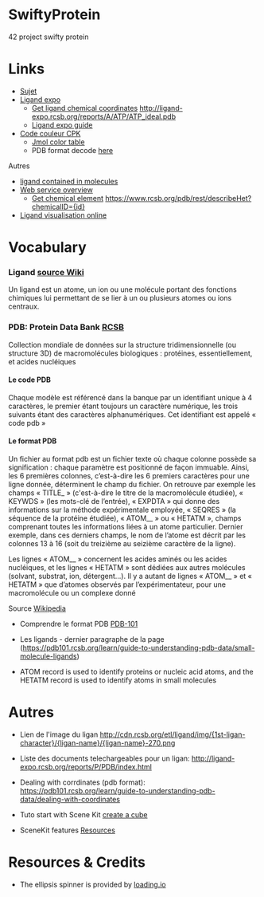 # SwiftyProtein
42 project swifty protein

# Links

- [Sujet](https://cdn.intra.42.fr/pdf/pdf/9373/fr.subject.pdf)
- [Ligand expo](http://ligand-expo.rcsb.org/)
  - [Get ligand chemical coordinates](http://ligand-expo.rcsb.org/reports/A/ATP/ATP_ideal.pdb) http://ligand-expo.rcsb.org/reports/A/ATP/ATP_ideal.pdb
  - [Ligand expo guide](http://ligand-expo.rcsb.org/ld-download.html)
- [Code couleur CPK](https://fr.wikipedia.org/wiki/Code_de_couleurs_CPK)
  - [Jmol color table](http://jmol.sourceforge.net/jscolors/)
  - PDB format decode [here](https://cupnet.net/pdb-format/)
  
Autres
- [ligand contained in molecules](http://ligand-expo.rcsb.org/dictionaries/cc-to-pdb.tdd)
- [Web service overview](https://www.rcsb.org/pages/webservices)
  - [Get chemical element](https://www.rcsb.org/pdb/rest/describeHet?chemicalID=13R) https://www.rcsb.org/pdb/rest/describeHet?chemicalID={id}
- [Ligand visualisation online](http://www.rcsb.org/ligand/ATP)
  
# Vocabulary

### Ligand [source Wiki](https://fr.wikipedia.org/wiki/Ligand_(chimie))

Un ligand est un atome, un ion ou une molécule portant des fonctions chimiques lui permettant de se lier à un ou plusieurs atomes ou ions centraux.
 
### PDB: Protein Data Bank [RCSB](http://www.rcsb.org/)

Collection mondiale de données sur la structure tridimensionnelle (ou structure 3D) de macromolécules biologiques : protéines, essentiellement, et acides nucléiques

#### Le code PDB

Chaque modèle est référencé dans la banque par un identifiant unique à 4 caractères, le premier étant toujours un caractère numérique, les trois suivants étant des caractères alphanumériques. Cet identifiant est appelé « code pdb »

#### Le format PDB

Un fichier au format pdb est un fichier texte où chaque colonne possède sa signification : chaque paramètre est positionné de façon immuable. Ainsi, les 6 premières colonnes, c’est-à-dire les 6 premiers caractères pour une ligne donnée, déterminent le champ du fichier. On retrouve par exemple les champs « TITLE_ » (c'est-à-dire le titre de la macromolécule étudiée), « KEYWDS » (les mots-clé de l’entrée), « EXPDTA » qui donne des informations sur la méthode expérimentale employée, « SEQRES » (la séquence de la protéine étudiée), « ATOM__ » ou « HETATM », champs comprenant toutes les informations liées à un atome particulier. Dernier exemple, dans ces derniers champs, le nom de l’atome est décrit par les colonnes 13 à 16 (soit du treizième au seizième caractère de la ligne).

Les lignes « ATOM__ » concernent les acides aminés ou les acides nucléiques, et les lignes « HETATM » sont dédiées aux autres molécules (solvant, substrat, ion, détergent…). Il y a autant de lignes « ATOM__ » et « HETATM » que d’atomes observés par l’expérimentateur, pour une macromolécule ou un complexe donné

Source [Wikipedia](https://fr.wikipedia.org/wiki/Protein_Data_Bank#Le_format_PDB)

- Comprendre le format PDB [PDB-101](https://pdb101.rcsb.org/learn/guide-to-understanding-pdb-data/introduction)
- Les ligands - dernier paragraphe de la page (https://pdb101.rcsb.org/learn/guide-to-understanding-pdb-data/small-molecule-ligands)


- ATOM record is used to identify proteins or nucleic acid atoms, and the HETATM record is used to identify atoms in small molecules

# Autres

- Lien de l'image du ligan http://cdn.rcsb.org/etl/ligand/img/{1st-ligan-character}/{ligan-name}/{ligan-name}-270.png
- Liste des documents telechargeables pour un ligan: http://ligand-expo.rcsb.org/reports/P/PDB/index.html
- Dealing with corrdinates (pdb format): https://pdb101.rcsb.org/learn/guide-to-understanding-pdb-data/dealing-with-coordinates

- Tuto start with Scene Kit [create a cube](https://code.tutsplus.com/tutorials/an-introduction-to-scenekit-fundamentals--cms-23847)
- SceneKit features [Resources](https://www.invasivecode.com/weblog/scenekit-tutorial-part-1/)

# Resources & Credits
- The ellipsis spinner is provided by [loading.io](www.loading.io)

